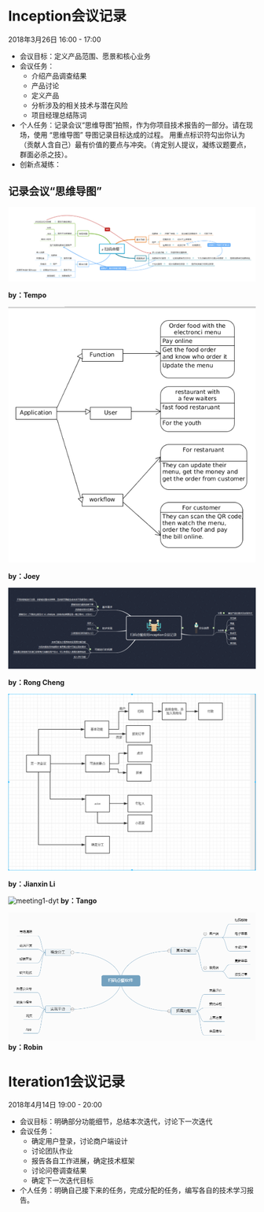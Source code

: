 # Inception会议记录
2018年3月26日 16:00 - 17:00
* 会议目标：定义产品范围、愿景和核心业务
* 会议任务：
    * 介绍产品调查结果
    * 产品讨论
    * 定义产品
    * 分析涉及的相关技术与潜在风险
    * 项目经理总结陈词
* 个人任务：记录会议“思维导图”拍照，作为你项目技术报告的一部分。请在现场，使用 “思维导图” 导图记录目标达成的过程。 用重点标识符勾出你认为（贡献人含自己）最有价值的要点与冲突。（肯定别人提议，凝练议题要点，群面必杀之技）。
* 创新点凝练：

## 记录会议“思维导图”
![](../images/meeting1-gc.png)

**by：Tempo**

![](../images/meeting1-joey.png)

**by：Joey**

![](../images/meeting1-cr.png)

**by：Rong Cheng**

![](../images/meeting1-ljx.png)

**by：Jianxin Li**

![meeting1-dyt](https://github.com/sysu-badass/Dashboard/raw/master/images/meeting1-dyt.png)
**by：Tango**

![](../images/meeting1-lzh.png)
**by：Robin**

# Iteration1会议记录
2018年4月14日 19:00 - 20:00

* 会议目标：明确部分功能细节，总结本次迭代，讨论下一次迭代
* 会议任务：
    * 确定用户登录，讨论商户端设计
    * 讨论团队作业
    * 报告各自工作进展，确定技术框架
    * 讨论问卷调查结果
    * 确定下一次迭代目标
* 个人任务：明确自己接下来的任务，完成分配的任务，编写各自的技术学习报告。
